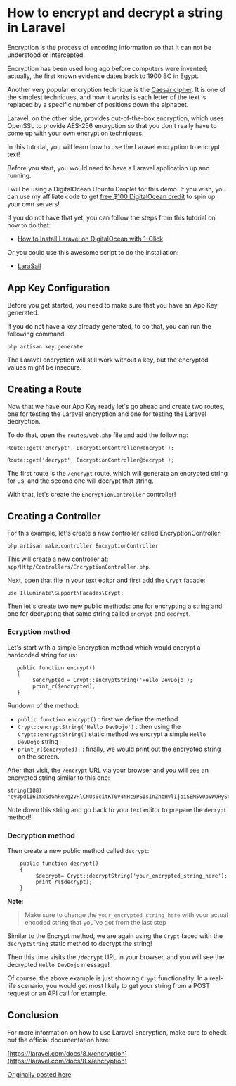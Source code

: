 # How to encrypt and decrypt a string in Laravel

Encryption is the process of encoding information so that it can not be understood or intercepted.

Encryption has been used long ago before computers were invented; actually, the first known evidence dates back to 1900 BC in Egypt. 

Another very popular encryption technique is the [Caesar cipher](https://en.wikipedia.org/wiki/Caesar_cipher). It is one of the simplest techniques, and how it works is each letter of the text is replaced by a specific number of positions down the alphabet.

Laravel, on the other side, provides out-of-the-box encryption, which uses OpenSSL to provide AES-256 encryption so that you don't really have to come up with your own encryption techniques.

In this tutorial, you will learn how to use the Laravel encryption to encrypt text!

Before you start, you would need to have a Laravel application up and running.

I will be using a DigitalOcean Ubuntu Droplet for this demo. If you wish, you can use my affiliate code to get [free $100 DigitalOcean credit](https://m.do.co/c/2a9bba940f39) to spin up your own servers!

If you do not have that yet, you can follow the steps from this tutorial on how to do that:

* [How to Install Laravel on DigitalOcean with 1-Click](https://devdojo.com/bobbyiliev/how-to-install-laravel-on-digitalocean-with-1-click)

Or you could use this awesome script to do the installation:

* [LaraSail](https://devdojo.com/episode/laravel-on-digital-ocean-with-larasail)

## App Key Configuration

Before you get started, you need to make sure that you have an App Key generated. 

If you do not have a key already generated, to do that, you can run the following command:

```
php artisan key:generate
```

The Laravel encryption will still work without a key, but the encrypted values might be insecure.

## Creating a Route

Now that we have our App Key ready let's go ahead and create two routes, one for testing the Laravel encryption and one for testing the Laravel decryption.

To do that, open the `routes/web.php` file and add the following:

```
Route::get('encrypt', EncryptionController@encrypt');

Route::get('decrypt', EncryptionController@decrypt');
```

The first route is the `/encrypt` route, which will generate an encrypted string for us, and the second one will decrypt that string.

With that, let's create the `EncryptionController` controller!

## Creating a Controller

For this example, let's create a new controller called EncryptionController:

```
php artisan make:controller EncryptionController
```

This will create a new controller at: `app/Http/Controllers/EncryptionController.php`. 

Next, open that file in your text editor and first add the `Crypt` facade:

```
use Illuminate\Support\Facades\Crypt;
```

Then let's create two new public methods: one for encrypting a string and one for decrypting that same string called `encrypt` and `decrypt`.

### Ecryption method

Let's start with a simple Encryption method which would encrypt a hardcoded string for us:

```
   public function encrypt()
   {
        $encrypted = Crypt::encryptString('Hello DevDojo');
        print_r($encrypted);
   }
```

Rundown of the method:

* `public function encrypt()` : first we define the method
* `Crypt::encryptString('Hello DevDojo')` : then using the `Crypt::encryptString()` static method we encrypt a simple `Hello DevDojo` string
* `print_r($encrypted);` : finally, we would print out the encrypted string on the screen.

After that visit, the `/encrypt` URL via your browser and you will see an encrypted string similar to this one:

```
string(188) "eyJpdiI6ImxSdGhkeVg2VHlCNUs0citKT0V4NHc9PSIsInZhbHVlIjoiSEM5V0pVWURySnVabGlnenNwTDgzUT09IiwibWFjIjoiZTJlYWVhYmI2OTJmZWJkZWVhOTg3Nzc1ZTQwNDBlNmI3ODIzZTY5YTgwZGM3N2YwYTRmYTEwYmJiYmNjZmE2NiJ9"
```

Note down this string and go back to your text editor to prepare the `decrypt` method!

### Decryption method

Then create a new public method called `decrypt`:

```
    public function decrypt()
    {
         $decrypt= Crypt::decryptString('your_encrypted_string_here');
         print_r($decrypt);
    }
```

**Note**:
> Make sure to change the `your_encrypted_string_here` with your actual encoded string that you've got from the last step

Similar to the Encrypt method, we are again using the `Crypt` faced with the `decryptString` static method to decrypt the string!

Then this time visits the `/decrypt` URL in your browser, and you will see the decrypted `Hello DevDojo` message!

Of course, the above example is just showing `Crypt` functionality. In a real-life scenario, you would get most likely to get your string from a POST request or an API call for example.

## Conclusion

For more information on how to use Laravel Encryption, make sure to check out the official documentation here:

[https://laravel.com/docs/8.x/encryption](https://laravel.com/docs/8.x/encryption)

[Originally posted here](https://devdojo.com/bobbyiliev/how-to-encrypt-and-decrypt-a-string-in-laravel)